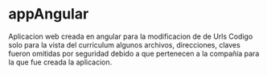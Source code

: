 # appAngular
Aplicacion web creada en angular para la modificacion de de Urls
Codigo solo para la vista del curriculum algunos archivos, direcciones, claves fueron omitidas por seguridad debido a que pertenecen a la compañía para la que fue creada la aplicacion.
